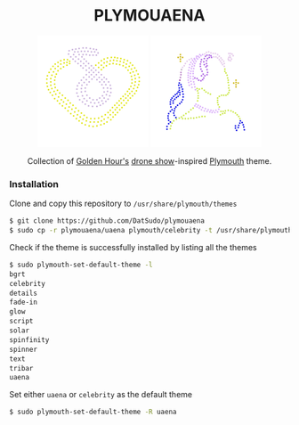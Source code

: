 <div align="center">
    <h1>PLYMOUAENA</h1>
    <p float="left">
        <img src="uaena/animation/animation-0087.png" alt="uaena logo">
        <img src="celebrity/animation/animation-0052.png" alt="IU - Celebrity album art">
    </p>
    <p>Collection of <a href="https://en.wikipedia.org/wiki/The_Golden_Hour:_Under_the_Orange_Sun">Golden Hour's</a> <a href="https://www.youtube.com/watch?v=hdpk_lRUUB4">drone show</a>-inspired <a href="https://wiki.archlinux.org/title/plymouth">Plymouth</a> theme.</p>
</div>

### Installation

Clone and copy this repository to `/usr/share/plymouth/themes`

```bash
$ git clone https://github.com/DatSudo/plymouaena
$ sudo cp -r plymouaena/uaena plymouth/celebrity -t /usr/share/plymouth/themes
```

Check if the theme is successfully installed by listing all the themes

```bash
$ sudo plymouth-set-default-theme -l
bgrt
celebrity
details
fade-in
glow
script
solar
spinfinity
spinner
text
tribar
uaena
```

Set either `uaena` or `celebrity` as the default theme

```bash
$ sudo plymouth-set-default-theme -R uaena
```

